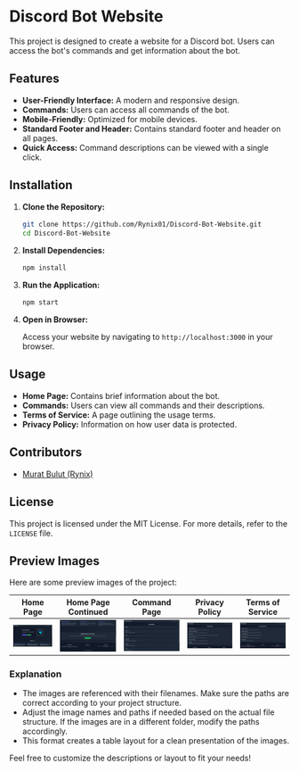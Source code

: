 # Discord Bot Website

This project is designed to create a website for a Discord bot. Users can access the bot's commands and get information about the bot.

## Features

- **User-Friendly Interface:** A modern and responsive design.
- **Commands:** Users can access all commands of the bot.
- **Mobile-Friendly:** Optimized for mobile devices.
- **Standard Footer and Header:** Contains standard footer and header on all pages.
- **Quick Access:** Command descriptions can be viewed with a single click.

## Installation

1. **Clone the Repository:**

   ```bash
   git clone https://github.com/Rynix01/Discord-Bot-Website.git
   cd Discord-Bot-Website
   ```

2. **Install Dependencies:**

   ```bash
   npm install
   ```

3. **Run the Application:**

   ```bash
   npm start
   ```

4. **Open in Browser:**

   Access your website by navigating to `http://localhost:3000` in your browser.

## Usage

- **Home Page:** Contains brief information about the bot.
- **Commands:** Users can view all commands and their descriptions.
- **Terms of Service:** A page outlining the usage terms.
- **Privacy Policy:** Information on how user data is protected.

## Contributors

- [Murat Bulut (Rynix)](https://github.com/Rynix01)

## License

This project is licensed under the MIT License. For more details, refer to the `LICENSE` file.

## Preview Images

Here are some preview images of the project:

| Home Page                                   | Home Page Continued                                   | Command Page                                      | Privacy Policy                                    | Terms of Service                                  |
| ------------------------------------------- | ----------------------------------------------------- | ------------------------------------------------- | ------------------------------------------------- | ------------------------------------------------- |
| ![Home Page](PREVIEW_IMAGE/home_page_!.png) | ![Alternate Home Page](PREVIEW_IMAGE/home_page_2.png) | ![Commands Page](PREVIEW_IMAGE/commands_page.png) | ![Privacy Policy](PREVIEW_IMAGE/privacy_page.png) | ![Terms of Service](PREVIEW_IMAGE/terms_page.png) |

### Explanation

- The images are referenced with their filenames. Make sure the paths are correct according to your project structure.
- Adjust the image names and paths if needed based on the actual file structure. If the images are in a different folder, modify the paths accordingly.
- This format creates a table layout for a clean presentation of the images.

Feel free to customize the descriptions or layout to fit your needs!

